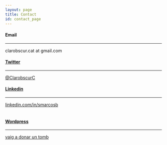```yaml
---
layout: page
title: Contact
id: contact_page
---
```


<div class="container contact_box">

  <div class="row">
    <div class="col-md-4">
      <div class="card py-4 h-100">
        <div class="card-body text-center">
          <h4 class="text-uppercase m-0"><i class="fas fa-envelope-square"></i> Email</h4>
          <hr class="my-4">
          <div class="info">clarobscur.cat at gmail.com</div>
        </div>
      </div>
    </div>
    <div class="col-md-4">
      <div class="card py-4 h-100">
        <div class="card-body text-center">
            <a href="https://twitter.com/ClarobscurC" target="_blank">
                <h4 class="text-uppercase m-0"><i class="fab fa-twitter-square"></i> Twitter</h4>
            </a>
            <hr class="my-4">
            <div class="info">
                <a href="https://twitter.com/ClarobscurC" target="_blank">@ClarobscurC</a>
            </div>
        </div>
      </div>
    </div>
    <div class="col-md-4 mb-2 mb-md-0">
      <div class="card py-4 h-100">
        <div class="card-body text-center">
          <a href="https://www.linkedin.com/in/smarcosb" target="_blank">
            <h4 class="text-uppercase m-0"><i class="fab fa-linkedin"></i> Linkedin</h4>
          </a>
          <hr class="my-4">
          <div class="info">
            <a href="https://www.linkedin.com/in/smarcosb" target="_blank">linkedin.com/in/smarcosb</a>
          </div>
        </div>
      </div>
    </div>
  </div>

  <br/>
  <div class="row">
    <div class="col-md-4">
    <!-- <div class="col-md-4 mb-2 mb-md-0">-->
      <div class="card py-4 h-100">
        <div class="card-body text-center">
          <a href="https://vaigadonaruntomb.wordpress.com/" target="_blank">
            <h4 class="text-uppercase m-0"><i class="fab fa-wordpress"></i> Wordpress</h4>
          </a>
          <hr class="my-4">
          <div class="info">
            <a href="https://vaigadonaruntomb.wordpress.com/" target="_blank">vaig a donar un tomb</a>
          </div>
        </div>
      </div>
    </div>

<!--
    <div class="col-md-4 mb-2 mb-md-0">
      <div class="card py-4 h-100">
        <div class="card-body text-center">
          <a href="https://www.wikiloc.com/wikiloc/user.do?id=3214912" target="_blank">
            <h4 class="text-uppercase m-0"><i class="fab fa-wordpress"></i> Wikiloc</h4>
          </a>
          <hr class="my-4">
          <div class="info">
            <a href="https://www.wikiloc.com/wikiloc/user.do?id=3214912" target="_blank">Wikiloc</a>
          </div>
        </div>
      </div>
    </div>
-->

  </div>

</div>